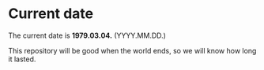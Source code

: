 # Current date

The current date is **1979.03.04.** (YYYY.MM.DD.)

This repository will be good when the world ends, so we will know how long it lasted.